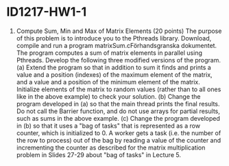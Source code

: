 # ID1217-HW1-1
1. Compute Sum, Min and Max of Matrix Elements (20 points) The purpose of this problem is to introduce you to the Pthreads library. Download, compile and run a program matrixSum.cFörhandsgranska dokumentet. The program computes a sum of matrix elements in parallel using Pthreads. Develop the following three modified versions of the program. (a) Extend the program so that in addition to sum it finds and prints a value and a position (indexes) of the maximum element of the matrix, and a value and a position of the minimum element of the matrix.  Initialize elements of the matrix to random values (rather than to all ones like in the above example) to check your solution. (b) Change the program developed in (a) so that the main thread prints the final results. Do not call the Barrier function, and do not use arrays for partial results, such as  sums in the above example. (c) Change the program developed in (b) so that it uses a "bag of tasks" that is represented as a row counter, which is initialized to 0. A worker gets a task (i.e. the number of the row to process) out of the bag by reading a value of the counter and incrementing the counter as described for the matrix multiplication problem in Slides 27-29 about "bag of tasks" in Lecture 5.
